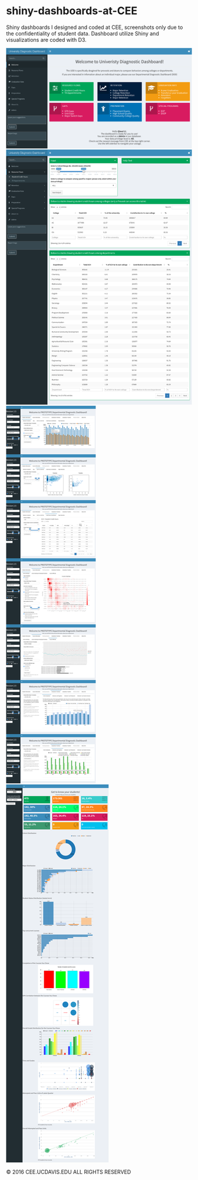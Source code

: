 # shiny-dashboards-at-CEE
Shiny dashboards I designed and coded at CEE, screenshots only due to the confidentiality of student data. Dashboard utilize Shiny and visualizations are coded with D3. 

![ex](UDD1.png)
![ex](UDD2.png)
![ex](DDD.png)
![ex](KYS.png)

© 2016 CEE.UCDAVIS.EDU ALL RIGHTS RESERVED

